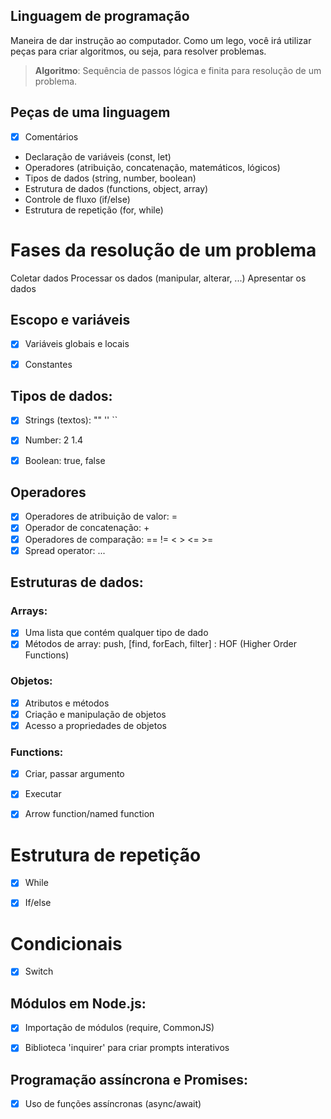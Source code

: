 ## Linguagem de programação

Maneira de dar instrução ao computador.
Como um lego, você irá utilizar peças para criar algoritmos, ou seja, para resolver problemas.

> **Algoritmo**: Sequência de passos lógica e finita para resolução de um problema.


## Peças de uma linguagem

- [x] Comentários
- Declaração de variáveis (const, let)
- Operadores (atribuição, concatenação, matemáticos, lógicos)
- Tipos de dados (string, number, boolean)
- Estrutura de dados (functions, object, array)
- Controle de fluxo (if/else)
- Estrutura de repetição (for, while)


# Fases da resolução de um problema

Coletar dados
Processar os dados (manipular, alterar, ...)
Apresentar os dados


## Escopo e variáveis

- [x] Variáveis globais e locais
- [x] Constantes


## Tipos de dados:
- [x] Strings (textos): "" '' ``
- [x] Number: 2 1.4
- [x] Boolean: true, false


## Operadores

- [x] Operadores de atribuição de valor: =
- [x] Operador de concatenação: +
- [x] Operadores de comparação: == != < > <= >=
- [x] Spread operator: ...

## Estruturas de dados:

### Arrays:

- [x] Uma lista que contém qualquer tipo de dado
- [x] Métodos de array: push, [find, forEach, filter] : HOF (Higher Order Functions)

### Objetos:

- [x] Atributos e métodos
- [x] Criação e manipulação de objetos
- [x] Acesso a propriedades de objetos

### Functions:

- [x] Criar, passar argumento
- [x] Executar
- [x] Arrow function/named function


# Estrutura de repetição

- [x] While
- [x] If/else


# Condicionais

- [x] Switch


## Módulos em Node.js:

- [x] Importação de módulos (require, CommonJS)
- [x] Biblioteca 'inquirer' para criar prompts interativos


## Programação assíncrona e Promises:

- [x] Uso de funções assíncronas (async/await)